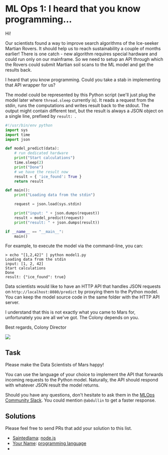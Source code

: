 # ML Ops 1: I heard that you know programming...

Hi!

Our scientists found a way to improve search algorithms of the Ice-seeker
Martian Rovers. It should help us to reach sustainability a couple of months earlier!
There is one catch - new algorithm requires special hardware and could run only
on our mainframe. So we need to setup an API through which the Rovers could
submit Martian soil scans to the ML model and get the results back.

I heard that you know programming. Could you take a stab in
implementing that API wrapper for us?

The model could be represented by this Python script (we'll just plug the model
later where `thread.sleep` currently is). It reads a request from the stdin,
runs the computations and writes result back to the stdout. The output might contain
different text, but the result is always a JSON object on a single line, prefixed by `result: `.


```python
#!/usr/bin/env python
import sys
import time
import json

def model_predict(data):
    # run dedicated hardware
    print("Start calculations")
    time.sleep(2)
    print("Done")
    # we have the result now
    result = { 'ice_found': True }
    return result

def main():
    print("Loading data from the stdin")

    request = json.load(sys.stdin)

    print("input: " + json.dumps(request))
    result = model_predict(request)
    print("result: " + json.dumps(result))

if __name__ == "__main__":
    main()

```

For example, to execute the model via the command-line, you can:

```
> echo "[1,2,42]" | python model1.py
Loading data from the stdin
input: [1, 2, 42]
Start calculations
Done
result: {"ice_found": true}
```

Data scientists would like to have an HTTP API that handles JSON requests on
`http://localhost:8080/predict` by proxying them to the Python model. You can
keep the model source code in the same folder with the HTTP API server.

I understand that this is not exactly what you came to Mars for, unfortunately
you are all we've got. The Colony depends on you.

Best regards, 
Colony Director

<img src="https://photojournal.jpl.nasa.gov/jpegMod/PIA17944_modest.jpg">

## Task

Please make the Data Scientists of Mars happy!

You can use the language of your choice to implement the API that forwards incoming requests to the Python model. Naturally, the API should respond with whatever JSON result the model returns.

Should you have any questions, don't hesitate to ask them in the [MLOps Community Slack](https://go.mlops.community/slack). You could mention `@abdullin` to get a faster response.

## Solutions

Please feel free to send PRs that add your solution to this list. 

- [Saintedlama](http://github.com/saintedlama): [node.js](https://github.com/saintedlama/ml-ops-on-mars)
- [Your Name](http://github.com/your-github-profile): [programming language](http://github.com/url-to-the-ml-ops-solution-1)
- 


